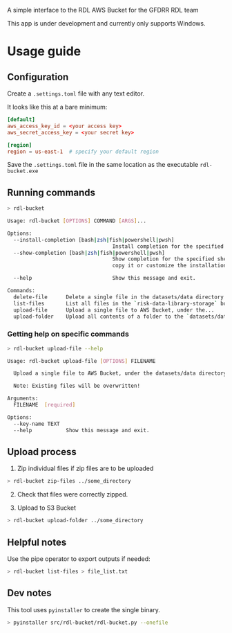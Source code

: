 A simple interface to the RDL AWS Bucket for the GFDRR RDL team

This app is under development and currently only supports Windows.

# Usage guide

## Configuration
Create a `.settings.toml` file with any text editor.

It looks like this at a bare minimum:

```toml
[default]
aws_access_key_id = <your access key>
aws_secret_access_key = <your secret key>

[region]
region = us-east-1  # specify your default region
```

Save the `.settings.toml` file in the same location as the executable `rdl-bucket.exe`

## Running commands

```bash
> rdl-bucket

Usage: rdl-bucket [OPTIONS] COMMAND [ARGS]...

Options:
  --install-completion [bash|zsh|fish|powershell|pwsh]
                                  Install completion for the specified shell.
  --show-completion [bash|zsh|fish|powershell|pwsh]
                                  Show completion for the specified shell, to
                                  copy it or customize the installation.     

  --help                          Show this message and exit.

Commands:
  delete-file      Delete a single file in the datasets/data directory.      
  list-files       List all files in the `risk-data-library-storage` bucket. 
  upload-file      Upload a single file to AWS Bucket, under the...
  upload-folder    Upload all contents of a folder to the `datasets/data`... 
```

### Getting help on specific commands

```bash
> rdl-bucket upload-file --help

Usage: rdl-bucket upload-file [OPTIONS] FILENAME

  Upload a single file to AWS Bucket, under the datasets/data directory.

  Note: Existing files will be overwritten!

Arguments:
  FILENAME  [required]

Options:
  --key-name TEXT
  --help           Show this message and exit.
```

## Upload process

1. Zip individual files if zip files are to be uploaded

```bash
> rdl-bucket zip-files ../some_directory
```

2. Check that files were correctly zipped.

3. Upload to S3 Bucket

```bash
> rdl-bucket upload-folder ../some_directory
```

## Helpful notes

Use the pipe operator to export outputs if needed:

```bash
> rdl-bucket list-files > file_list.txt
```

## Dev notes

This tool uses `pyinstaller` to create the single binary.

```bash
> pyinstaller src/rdl-bucket/rdl-bucket.py --onefile
```
